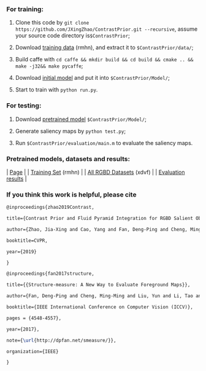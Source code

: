 ### For training:
1. Clone this code by `git clone https://github.com/JXingZhao/ContrastPrior.git --recursive`, assume your source code directory is`$ContrastPrior`;

2. Download [training data](https://pan.baidu.com/s/1vbKLwNA4dZYKMT8WV2ylrQ) (rmhn), and extract it to `$ContrastPrior/data/`;

3. Build caffe with `cd caffe && mkdir build && cd build && cmake .. && make -j32&& make pycaffe`;

4. Download [initial model](https://drive.google.com/open?id=19U7SfIWBIjrvkTO_75qrn64PvMfHAS8P) and put it
into `$ContrastPrior/Model/`;

5. Start to train with `python run.py`.

### For testing:
1. Download [pretrained model](https://drive.google.com/open?id=1rM2g5j3PNr3GAUe_8ii5uY5N5s47Zpp0) `$ContrastPrior/Model/`;

2. Generate saliency maps by `python test.py`; 

3. Run `$ContrastPrior/evaluation/main.m` to evaluate the saliency maps.


### Pretrained models, datasets and results:
| [Page](https://mmcheng.net/jxzhao/) |
| [Training Set](https://pan.baidu.com/s/1vbKLwNA4dZYKMT8WV2ylrQ) (rmhn) |
| [All RGBD Datasets](https://pan.baidu.com/s/1Jwpz8OmB8BsIDdCXn0gSbA) (xdvf)  |
| [Evaluation results](https://drive.google.com/open?id=17Fmngs0nxF0pEYFGTHAOA2C1akVegwg6)  |


### If you think this work is helpful, please cite
```latex
@inproceedings{zhao2019Contrast,

title={Contrast Prior and Fluid Pyramid Integration for RGBD Salient Object Detection},

author={Zhao, Jia-Xing and Cao, Yang and Fan, Deng-Ping and Cheng, Ming-Ming and Li, Xuan-Yi and Zhang, Le},

booktitle=CVPR,

year={2019}

}

@inproceedings{fan2017structure,

title={{Structure-measure: A New Way to Evaluate Foreground Maps}},

author={Fan, Deng-Ping and Cheng, Ming-Ming and Liu, Yun and Li, Tao and Borji, Ali},

booktitle={IEEE International Conference on Computer Vision (ICCV)},

pages = {4548-4557},

year={2017},

note={\url{http://dpfan.net/smeasure/}},

organization={IEEE}

}
```



